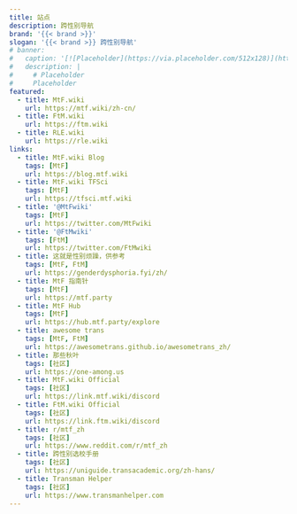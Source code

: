 ```yaml
---
title: 站点
description: 跨性别导航
brand: '{{< brand >}}'
slogan: '{{< brand >}} 跨性别导航'
# banner:
#   caption: '[![Placeholder](https://via.placeholder.com/512x128)](https://example.com)'
#   description: |
#     # Placeholder
#     Placeholder
featured:
  - title: MtF.wiki
    url: https://mtf.wiki/zh-cn/
  - title: FtM.wiki
    url: https://ftm.wiki
  - title: RLE.wiki
    url: https://rle.wiki
links:
  - title: MtF.wiki Blog
    tags: [MtF]
    url: https://blog.mtf.wiki
  - title: MtF.wiki TFSci
    tags: [MtF]
    url: https://tfsci.mtf.wiki
  - title: '@MtFwiki'
    tags: [MtF]
    url: https://twitter.com/MtFwiki
  - title: '@FtMwiki'
    tags: [FtM]
    url: https://twitter.com/FtMwiki
  - title: 这就是性别烦躁，供参考
    tags: [MtF, FtM]
    url: https://genderdysphoria.fyi/zh/
  - title: MtF 指南针
    tags: [MtF]
    url: https://mtf.party
  - title: MtF Hub
    tags: [MtF]
    url: https://hub.mtf.party/explore
  - title: awesome trans
    tags: [MtF, FtM]
    url: https://awesometrans.github.io/awesometrans_zh/
  - title: 那些秋叶
    tags: [社区]
    url: https://one-among.us
  - title: MtF.wiki Official
    tags: [社区]
    url: https://link.mtf.wiki/discord
  - title: FtM.wiki Official
    tags: [社区]
    url: https://link.ftm.wiki/discord
  - title: r/mtf_zh
    tags: [社区]
    url: https://www.reddit.com/r/mtf_zh
  - title: 跨性别选校手册
    tags: [社区]
    url: https://uniguide.transacademic.org/zh-hans/
  - title: Transman Helper
    tags: [社区]
    url: https://www.transmanhelper.com
---
```

